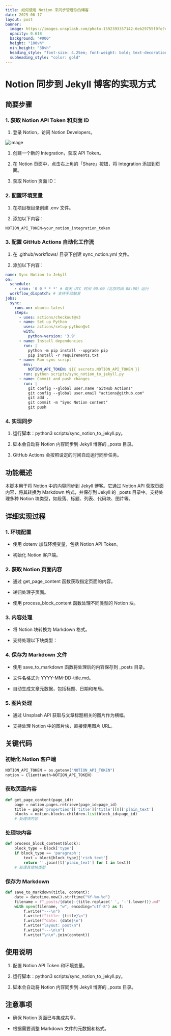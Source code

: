 ```yaml
---
title: 如何使用 Notion 来同步管理你的博客
date: 2025-06-17
layout: post
banner:
  image: https://images.unsplash.com/photo-1592393357142-6eb29755f0fe?crop=entropy&cs=tinysrgb&fit=max&fm=jpg&ixid=M3w2OTIwMzJ8MHwxfHJhbmRvbXx8fHx8fHx8fDE3NTAxMzAzMzl8&ixlib=rb-4.1.0&q=80&w=1080
  opacity: 0.618
  background: "#000"
  height: "100vh"
  min_height: "38vh"
  heading_style: "font-size: 4.25em; font-weight: bold; text-decoration: underline"
  subheading_style: "color: gold"
---
```


# Notion 同步到 Jekyll 博客的实现方式

## 简要步骤

### 1. 获取 Notion API Token 和页面 ID

1. 登录 Notion，访问 Notion Developers。

![image](https://prod-files-secure.s3.us-west-2.amazonaws.com/a7a0cc5a-89b9-4cda-8686-1fba0ca52f40/d19c1afe-dea5-4312-9333-786b0ba83054/image.png?X-Amz-Algorithm=AWS4-HMAC-SHA256&X-Amz-Content-Sha256=UNSIGNED-PAYLOAD&X-Amz-Credential=ASIAZI2LB4665XZA5GYK%2F20250617%2Fus-west-2%2Fs3%2Faws4_request&X-Amz-Date=20250617T031859Z&X-Amz-Expires=3600&X-Amz-Security-Token=IQoJb3JpZ2luX2VjEIL%2F%2F%2F%2F%2F%2F%2F%2F%2F%2FwEaCXVzLXdlc3QtMiJGMEQCIG%2FfXi3auBLwVwwRsqPNinty7UUlMjGSN3owKTbnRDmDAiB%2Fm23d2XwHEtF0Gyzq3RXr6O73zTfvF4drOKZ9Vfnkzyr%2FAwhrEAAaDDYzNzQyMzE4MzgwNSIMnJDKvwxoNIyBmVSxKtwDyOUVatjyfyvF%2FM7xULCjVdJL0U9SgLawiPlMZX41V%2FRTBT3TDNUQgg194wIuPrDqP9lktAkGoSENqcv9d5%2BEoGYjMY4b8eaSPN0g2e2uzSgT1o2wVCUleXOstjG6gOHZUx5rPPNUYajBoASim3XazqVXWz7fE0s%2B1kQoGeGFnQc4QrlekdyCo3NjXKXBIYcT8ewE5Ai6EWcprVD%2F%2Brjxp4bxoeCuCjKnwahaZl8is0TY53yWTABtRLq9%2Fxm%2FM5gi4fx60yJb3P0zvHHgyBRy7YSbLa3OPgNgp38RzP8WFktyhP81wAjzyxQbNNOcNTif3W4MvzSKNP3lhMnpHwsTlJDe3qzSI2DVOJmRKl9AtDcOA29Cq9N01BZ58QrSW9UvsTZqSo8YadrXHcZH6Sn6wD0BrnnVQAaXYlRSFmkOEtlwW9eracB7ru6JHdyuahgw0rUsYcQcRN%2BEF7Zv9Mk9mLhqhA1AwIMPI1uYvX%2Bib34auYraJvN%2FRzrb2xvqjF1m%2FAH%2BeeYdclN%2Fn8AsEgIQFt0BgloLWI20F1NnI%2FHWGI5pSr0L4dMSRDPGd4XEs1cr10p7uFfprU4rRdUif1tQIerNPIITh%2FxTTeS2QxVXuk%2B%2F6%2BVmoNv1%2BWkzK44w1ZTDwgY6pgH168JRjChJVYdze0t0RW0XzZNFiYvmO6vPQm9tbVnypfV5hhMpxpUkU5KgiHwh%2FicvjuPg6BI06m1wjn6m3Nwj3Y3TLWy6OO0tUi0vopw%2FzWpcz%2Fay4JoLSQLq4seX3dYLAzsP5g6ATtsyjvUwQFKCF9YMl4ZLyNBrejt0cNFQwrc341RCg%2FNamyNXvzHrSZDmND6kiyACPO8DL%2F3XzK18eNF8NOOr&X-Amz-Signature=7fbc6e280735189b1c8b24e5fcf89c123179ca0f5098d0a17caf413133414ebe&X-Amz-SignedHeaders=host&x-amz-checksum-mode=ENABLED&x-id=GetObject)

1. 创建一个新的 Integration，获取 API Token。

1. 在 Notion 页面中，点击右上角的「Share」按钮，将 Integration 添加到页面。

1. 获取 Notion 页面 ID：


### 2. 配置环境变量

1. 在项目根目录创建 .env 文件。

1. 添加以下内容：

```javascript
NOTION_API_TOKEN=your_notion_integration_token
```

### 3. 配置 GitHub Actions 自动化工作流

1. 在 .github/workflows/ 目录下创建 sync_notion.yml 文件。

1. 添加以下内容：

```yaml
name: Sync Notion to Jekyll
on:
  schedule:
    - cron: '0 0 * * *' # 每天 UTC 时间 00:00（北京时间 08:00）运行
  workflow_dispatch: # 支持手动触发
jobs:
  sync:
    runs-on: ubuntu-latest
    steps:
      - uses: actions/checkout@v3
      - name: Set up Python
        uses: actions/setup-python@v4
        with:
          python-version: '3.9'
      - name: Install dependencies
        run: |
          python -m pip install --upgrade pip
          pip install -r requirements.txt
      - name: Run sync script
        env:
          NOTION_API_TOKEN: ${{ secrets.NOTION_API_TOKEN }}
        run: python scripts/sync_notion_to_jekyll.py
      - name: Commit and push changes
        run: |
          git config --global user.name "GitHub Actions"
          git config --global user.email "actions@github.com"
          git add .
          git commit -m "Sync Notion content"
          git push
```

### 4. 实现同步

1. 运行脚本：python3 scripts/sync_notion_to_jekyll.py。

1. 脚本会自动将 Notion 内容同步到 Jekyll 博客的 _posts 目录。

1. GitHub Actions 会按照设定的时间自动运行同步任务。

## 功能概述

本脚本用于将 Notion 中的内容同步到 Jekyll 博客。它通过 Notion API 获取页面内容，将其转换为 Markdown 格式，并保存到 Jekyll 的 _posts 目录中。支持处理多种 Notion 块类型，如段落、标题、列表、代码块、图片等。

## 详细实现过程

### 1. 环境配置

- 使用 dotenv 加载环境变量，包括 Notion API Token。

- 初始化 Notion 客户端。

### 2. 获取 Notion 页面内容

- 通过 get_page_content 函数获取指定页面的内容。

- 递归处理子页面。

- 使用 process_block_content 函数处理不同类型的 Notion 块。

### 3. 内容处理

- 将 Notion 块转换为 Markdown 格式。

- 支持处理以下块类型：


### 4. 保存为 Markdown 文件

- 使用 save_to_markdown 函数将处理后的内容保存到 _posts 目录。

- 文件名格式为 YYYY-MM-DD-title.md。

- 自动生成文章元数据，包括标题、日期和布局。

### 5. 图片处理

- 通过 Unsplash API 获取与文章标题相关的图片作为横幅。

- 支持处理 Notion 中的图片块，直接使用图片 URL。

## 关键代码

### 初始化 Notion 客户端

```python
NOTION_API_TOKEN = os.getenv("NOTION_API_TOKEN")
notion = Client(auth=NOTION_API_TOKEN)
```

### 获取页面内容

```python
def get_page_content(page_id):
    page = notion.pages.retrieve(page_id=page_id)
    title = page['properties']['title']['title'][0]['plain_text']
    blocks = notion.blocks.children.list(block_id=page_id)
    # 处理块内容
```

### 处理块内容

```python
def process_block_content(block):
    block_type = block['type']
    if block_type == 'paragraph':
        text = block[block_type]['rich_text']
        return ''.join([t['plain_text'] for t in text])
    # 处理其他块类型
```

### 保存为 Markdown

```python
def save_to_markdown(title, content):
    date = datetime.now().strftime("%Y-%m-%d")
    filename = f"_posts/{date}-{title.replace(' ', '-').lower()}.md"
    with open(filename, "w", encoding="utf-8") as f:
        f.write("---\n")
        f.write(f"title: {title}\n")
        f.write(f"date: {date}\n")
        f.write("layout: post\n")
        f.write("---\n\n")
        f.write("\n\n".join(content))
```

## 使用说明

1. 配置 Notion API Token 和环境变量。

1. 运行脚本：python3 scripts/sync_notion_to_jekyll.py。

1. 脚本会自动将 Notion 内容同步到 Jekyll 博客的 _posts 目录。

## 注意事项

- 确保 Notion 页面已与集成共享。

- 根据需要调整 Markdown 文件的元数据和格式。